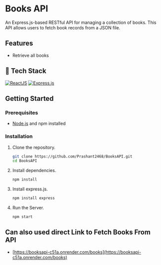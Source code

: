 # Books API

An Express.js-based RESTful API for managing a collection of books. This API allows users to fetch book records from a JSON file.

## Features

- Retrieve all books

## 📌 Tech Stack
[![ReactJS](https://img.shields.io/badge/react-%2320232a.svg?&style=for-the-badge&logo=react&logoColor=%2361DAFB)](https://reactjs.org/)
[![Express.js](https://img.shields.io/badge/express.js-%23404d59.svg?&style=for-the-badge)](https://expressjs.com/)



## Getting Started

### Prerequisites

- [Node.js](https://nodejs.org/) and npm installed

### Installation

1. Clone the repository.

   ```bash   
   git clone https://github.com/Prashant2468/BooksAPI.git
   cd BooksAPI
   
3. Install dependencies.

    ```bash
   npm install

2. Install express.js.

    ```bash
    npm install express

4. Run the Server.
    ```bash
    npm start


## Can also used direct Link to Fetch Books From API

  - [https://booksapi-c51a.onrender.com/books](https://booksapi-c51a.onrender.com/books)

